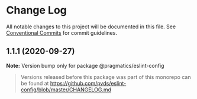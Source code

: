 # Change Log

All notable changes to this project will be documented in this file.
See [Conventional Commits](https://conventionalcommits.org) for commit guidelines.

## 1.1.1 (2020-09-27)

**Note:** Version bump only for package @pragmatics/eslint-config





> Versions released before this package was part of this monorepo
> can be found at https://github.com/pvds/eslint-config/blob/master/CHANGELOG.md
